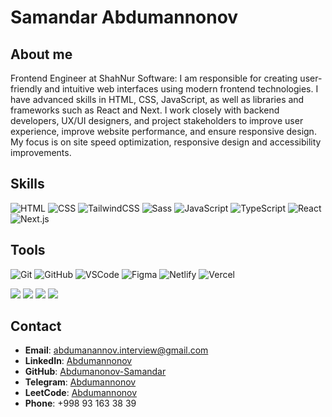 # Samandar Abdumannonov

## About me
Frontend Engineer at ShahNur Software: I am responsible for creating user-friendly and intuitive web interfaces using modern frontend technologies. I have advanced skills in HTML, CSS, JavaScript, as well as libraries and frameworks such as React and Next. I work closely with backend developers, UX/UI designers, and project stakeholders to improve user experience, improve website performance, and ensure responsive design. My focus is on site speed optimization, responsive design and accessibility improvements.



## Skills
![HTML](https://skillicons.dev/icons?i=html)
![CSS](https://skillicons.dev/icons?i=css)
![TailwindCSS](https://skillicons.dev/icons?i=tailwind)
![Sass](https://skillicons.dev/icons?i=sass)
![JavaScript](https://skillicons.dev/icons?i=js)
![TypeScript](https://skillicons.dev/icons?i=ts)
![React](https://skillicons.dev/icons?i=react)
![Next.js](https://skillicons.dev/icons?i=nextjs)



## Tools
![Git](https://skillicons.dev/icons?i=git)
![GitHub](https://skillicons.dev/icons?i=github)
![VSCode](https://skillicons.dev/icons?i=vscode)
![Figma](https://skillicons.dev/icons?i=figma)
![Netlify](https://skillicons.dev/icons?i=netlify)
![Vercel](https://skillicons.dev/icons?i=vercel)



[![](https://visitcount.itsvg.in/api?id=Samandardh&label=Profile%20Trad&color=0&icon=8&pretty=true)](https://visitcount.itsvg.in)
[![](https://visitcount.itsvg.in/api?id=Samandar22&label=Profile%20Code&color=10&icon=2&pretty=true)](https://visitcount.itsvg.in)
[![](https://visitcount.itsvg.in/api?id=Samandar1&label=Profile%20Grow&icon=1&pretty=true)](https://visitcount.itsvg.in)
[![](https://visitcount.itsvg.in/api?id=Abdumannonov11&label=Profile%20Views&color=9&icon=5&pretty=true)](https://visitcount.itsvg.in)


## Contact
- **Email**: abdumanannov.interview@gmail.com
- **LinkedIn**: [Abdumannonov](https://www.linkedin.com/in/samandar-abdumannonov-559842322/)
- **GitHub**: [Abdumanonov-Samandar](https://github.com/Abdumannonov-Samandar)
- **Telegram**: [Abdumannonov](https://t.me/Abdumannonov571_60)
- **LeetCode**: [Abdumannonov](https://leetcode.com/Abdumannonov1/)
- **Phone**: +998 93 163 38 39

